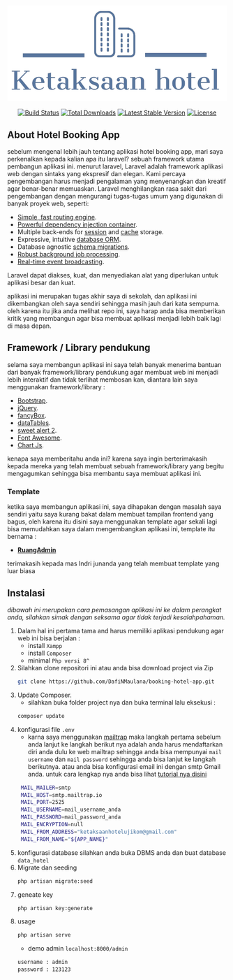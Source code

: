 <!-- <p align="center"><a href="https://laravel.com" target="_blank"><img src="https://raw.githubusercontent.com/laravel/art/master/logo-lockup/5%20SVG/2%20CMYK/1%20Full%20Color/laravel-logolockup-cmyk-red.svg" width="400"></a></p> -->
<img src="https://github.com/DafiNMaulana/booking-hotel-app/blob/main/public/img/ketaksaan-logo/Ketaksaan_hotel-logos_transparent.png" alt="Hotel Booking App Logo" />


<p align="center">
<a href="https://travis-ci.org/laravel/framework"><img src="https://travis-ci.org/laravel/framework.svg" alt="Build Status"></a>
<a href="https://packagist.org/packages/laravel/framework"><img src="https://img.shields.io/packagist/dt/laravel/framework" alt="Total Downloads"></a>
<a href="https://packagist.org/packages/laravel/framework"><img src="https://img.shields.io/packagist/v/laravel/framework" alt="Latest Stable Version"></a>
<a href="https://packagist.org/packages/laravel/framework"><img src="https://img.shields.io/packagist/l/laravel/framework" alt="License"></a>
</p>

## About Hotel Booking App

sebelum mengenal lebih jauh tentang aplikasi hotel booking app, mari saya perkenalkan kepada kalian apa itu laravel? sebuah framework utama pembangun aplikasi ini. menurut laravel, Laravel adalah framework aplikasi web dengan sintaks yang ekspresif dan elegan. Kami percaya pengembangan harus menjadi pengalaman yang menyenangkan dan kreatif agar benar-benar memuaskan. Laravel menghilangkan rasa sakit dari pengembangan dengan mengurangi tugas-tugas umum yang digunakan di banyak proyek web, seperti:

- [Simple, fast routing engine](https://laravel.com/docs/routing).
- [Powerful dependency injection container](https://laravel.com/docs/container).
- Multiple back-ends for [session](https://laravel.com/docs/session) and [cache](https://laravel.com/docs/cache) storage.
- Expressive, intuitive [database ORM](https://laravel.com/docs/eloquent).
- Database agnostic [schema migrations](https://laravel.com/docs/migrations).
- [Robust background job processing](https://laravel.com/docs/queues).
- [Real-time event broadcasting](https://laravel.com/docs/broadcasting).

Laravel dapat diakses, kuat, dan menyediakan alat yang diperlukan untuk aplikasi besar dan kuat.

aplikasi ini merupakan tugas akhir saya di sekolah, dan aplikasi ini dikembangkan oleh saya sendiri sehingga masih jauh dari kata sempurna. oleh karena itu jika anda melihat repo ini, saya harap anda bisa memberikan kritik yang membangun agar bisa membuat aplikasi menjadi lebih baik lagi di masa depan.

## Framework / Library pendukung

selama saya membangun aplikasi ini saya telah banyak menerima bantuan dari banyak framework/library pendukung agar membuat web ini menjadi lebih interaktif dan tidak terlihat membosan kan, diantara lain saya menggunakan framework/library :

- [Bootstrap](getbootstrap.com/docs/5.0/).
- [jQuery](https://jquery.com).
- [fancyBox](https://fancyapps.com/docs/ui/fancybox/).
- [dataTables](https://datatables.net/examples/styling/bootstrap4).
- [sweet alert 2](https://sweetalert2.github.io/).
- [Font Awesome](https://fontawesome.com).
- [Chart Js](https://www.chartjs.org/docs/latest/).

kenapa saya memberitahu anda ini? karena saya ingin berterimakasih kepada mereka yang telah membuat sebuah framework/library yang begitu mengagumkan sehingga bisa membantu saya membuat aplikasi ini.

<!-- Laravel has the most extensive and thorough [documentation](https://laravel.com/docs) and video tutorial library of all modern web application frameworks, making it a breeze to get started with the framework.

If you don't feel like reading, [Laracasts](https://laracasts.com) can help. Laracasts contains over 2000 video tutorials on a range of topics including Laravel, modern PHP, unit testing, and JavaScript. Boost your skills by digging into our comprehensive video library.

## Laravel Sponsors

We would like to extend our thanks to the following sponsors for funding Laravel development. If you are interested in becoming a sponsor, please visit the Laravel [Patreon page](https://patreon.com/taylorotwell).
 -->
### Template

ketika saya membangun aplikasi ini, saya dihapakan dengan masalah saya sendiri yaitu saya kurang bakat dalam membuat tampilan frontend yang bagus, oleh karena itu disini saya menggunakan template agar sekali lagi bisa memudahkan saya dalam mengembangkan aplikasi ini, template itu bernama :

- **[RuangAdmin](https://github.com/indrijunanda/RuangAdmin)**

terimakasih kepada mas Indri junanda yang telah membuat template yang luar biasa

## Instalasi

_dibawah ini merupakan cara pemasangan aplikasi ini ke dalam perangkat anda, silahkan simak dengan seksama agar tidak terjadi kesalahpahaman._

1. Dalam hal ini pertama tama and harus memiliki aplikasi pendukung agar web ini bisa berjalan :
    - install ``Xampp``
    - install ``Composer``
    - minimal ``Php versi 8^``
3. Silahkan clone repositori ini atau anda bisa download project via Zip
   ```sh
   git clone https://github.com/DafiNMaulana/booking-hotel-app.git
   ```
3. Update Composer.
   - silahkan buka folder project nya dan buka terminal lalu eksekusi :
   ```sh
   composer update
   ```
4. konfigurasi file `.env`
   - karna saya menggunakan [mailtrap](mailtrap.io) maka langkah pertama sebelum anda lanjut ke langkah berikut nya adalah anda harus mendaftarkan diri anda dulu ke web mailtrap sehingga anda bisa mempunyai `mail username` dan `mail password` sehingga anda bisa lanjut ke langkah berikutnya. atau anda bisa konfigurasi email ini dengan smtp Gmail anda. untuk cara lengkap nya anda bisa lihat [tutorial nya disini](https://www.niagahoster.co.id/blog/cara-kirim-email-laravel/#1_1_Konfigurasi_Kirim_Email_Laravel_via_Gmail)
   ```sh
    MAIL_MAILER=smtp
    MAIL_HOST=smtp.mailtrap.io
    MAIL_PORT=2525
    MAIL_USERNAME=mail_username_anda
    MAIL_PASSWORD=mail_password_anda
    MAIL_ENCRYPTION=null
    MAIL_FROM_ADDRESS="ketaksaanhotelujikom@gmail.com"
    MAIL_FROM_NAME="${APP_NAME}"
   ```
5. konfigurasi database silahkan anda buka DBMS anda dan buat database `data_hotel`
6. Migrate dan seeding
     ```sh
     php artisan migrate:seed
   ```
7. geneate key
     ```sh
     php artisan key:generate
   ```
8. usage
     ```sh
     php artisan serve
   ```
   - demo admin `localhost:8000/admin`
    ```sh
    username : admin
    password : 123123
   ```

<!-- Thank you for considering contributing to the Laravel framework! The contribution guide can be found in the [Laravel documentation](https://laravel.com/docs/contributions). -->

<!-- ## Code of Conduct

In order to ensure that the Laravel community is welcoming to all, please review and abide by the [Code of Conduct](https://laravel.com/docs/contributions#code-of-conduct).

## Security Vulnerabilities

If you discover a security vulnerability within Laravel, please send an e-mail to Taylor Otwell via [taylor@laravel.com](mailto:taylor@laravel.com). All security vulnerabilities will be promptly addressed.

## License

The Laravel framework is open-sourced software licensed under the [MIT license](https://opensource.org/licenses/MIT). -->
